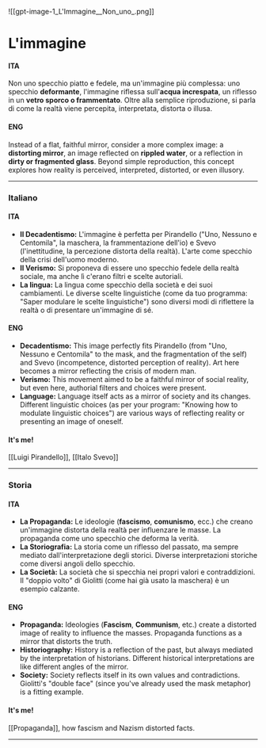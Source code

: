 ![[gpt-image-1_L'Immagine__Non_uno_.png]]
# L'immagine
#### ITA
Non uno specchio piatto e fedele, ma un'immagine più complessa: uno specchio **deformante**, l'immagine riflessa sull'**acqua increspata**, un riflesso in un **vetro sporco o frammentato**. Oltre alla semplice riproduzione, si parla di come la realtà viene percepita, interpretata, distorta o illusa.

#### ENG
Instead of a flat, faithful mirror, consider a more complex image: a **distorting mirror**, an image reflected on **rippled water**, or a reflection in **dirty or fragmented glass**. Beyond simple reproduction, this concept explores how reality is perceived, interpreted, distorted, or even illusory.

---
### Italiano
#### ITA
- **Il Decadentismo:** L'immagine è perfetta per Pirandello ("Uno, Nessuno e Centomila", la maschera, la frammentazione dell'io) e Svevo (l'inettitudine, la percezione distorta della realtà). L'arte come specchio della crisi dell'uomo moderno.
- **Il Verismo:** Si proponeva di essere uno specchio fedele della realtà sociale, ma anche lì c'erano filtri e scelte autoriali.
- **La lingua:** La lingua come specchio della società e dei suoi cambiamenti. Le diverse scelte linguistiche (come da tuo programma: "Saper modulare le scelte linguistiche") sono diversi modi di riflettere la realtà o di presentare un'immagine di sé.

#### ENG
- **Decadentismo:** This image perfectly fits Pirandello (from "Uno, Nessuno e Centomila" to the mask, and the fragmentation of the self) and Svevo (incompetence, distorted perception of reality). Art here becomes a mirror reflecting the crisis of modern man.
- **Verismo:** This movement aimed to be a faithful mirror of social reality, but even here, authorial filters and choices were present.
- **Language:** Language itself acts as a mirror of society and its changes. Different linguistic choices (as per your program: "Knowing how to modulate linguistic choices") are various ways of reflecting reality or presenting an image of oneself.

#### It's me!
[[Luigi Pirandello]], [[Italo Svevo]]

---
### Storia
#### ITA
- **La Propaganda:** Le ideologie (**fascismo**, **comunismo**, ecc.) che creano un'immagine distorta della realtà per influenzare le masse. La propaganda come uno specchio che deforma la verità.
- **La Storiografia:** La storia come un riflesso del passato, ma sempre mediato dall'interpretazione degli storici. Diverse interpretazioni storiche come diversi angoli dello specchio.
- **La Società:** La società che si specchia nei propri valori e contraddizioni. Il "doppio volto" di Giolitti (come hai già usato la maschera) è un esempio calzante.

#### ENG
- **Propaganda:** Ideologies (**Fascism**, **Communism**, etc.) create a distorted image of reality to influence the masses. Propaganda functions as a mirror that distorts the truth.
- **Historiography:** History is a reflection of the past, but always mediated by the interpretation of historians. Different historical interpretations are like different angles of the mirror.
- **Society:** Society reflects itself in its own values and contradictions. Giolitti's "double face" (since you've already used the mask metaphor) is a fitting example.

#### It's me!
[[Propaganda]], how fascism and Nazism distorted facts.

---